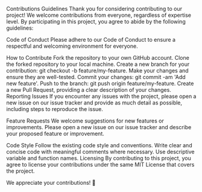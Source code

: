 Contributions Guidelines
Thank you for considering contributing to our project! We welcome contributions from everyone, regardless of expertise level. By participating in this project, you agree to abide by the following guidelines:

Code of Conduct
Please adhere to our Code of Conduct to ensure a respectful and welcoming environment for everyone.

How to Contribute
Fork the repository to your own GitHub account.
Clone the forked repository to your local machine.
Create a new branch for your contribution: git checkout -b feature/my-feature.
Make your changes and ensure they are well-tested.
Commit your changes: git commit -am 'Add new feature'.
Push to the branch: git push origin feature/my-feature.
Create a new Pull Request, providing a clear description of your changes.
Reporting Issues
If you encounter any issues with the project, please open a new issue on our issue tracker and provide as much detail as possible, including steps to reproduce the issue.

Feature Requests
We welcome suggestions for new features or improvements. Please open a new issue on our issue tracker and describe your proposed feature or improvement.

Code Style
Follow the existing code style and conventions.
Write clear and concise code with meaningful comments where necessary.
Use descriptive variable and function names.
Licensing
By contributing to this project, you agree to license your contributions under the same MIT License that covers the project.

We appreciate your contributions! 🎉
